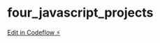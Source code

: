 # four_javascript_projects

[Edit in Codeflow ⚡️](https://stackblitz.com/~/github.com/mnngh/four_javascript_projects)